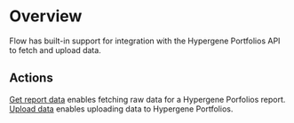 # Overview

Flow has built-in support for integration with the Hypergene Portfolios API to fetch and upload data.


## Actions
[Get report data](./get-report-data.md) enables fetching raw data for a Hypergene Porfolios report.  
[Upload data](./upload-data.md) enables uploading data to Hypergene Portfolios.
